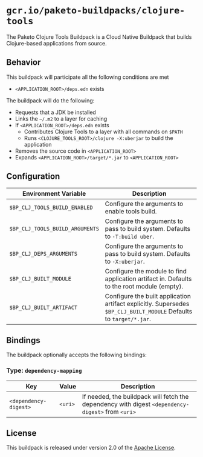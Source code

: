 # `gcr.io/paketo-buildpacks/clojure-tools`

The Paketo Clojure Tools Buildpack is a Cloud Native Buildpack that builds Clojure-based applications from source.

## Behavior

This buildpack will participate all the following conditions are met

* `<APPLICATION_ROOT>/deps.edn` exists

The buildpack will do the following:

* Requests that a JDK be installed
* Links the `~/.m2` to a layer for caching
* If `<APPLICATION_ROOT>/deps.edn` exists
  * Contributes Clojure Tools to a layer with all commands on `$PATH`
  * Runs `<CLOJURE_TOOLS_ROOT>/clojure -X:uberjar` to build the application
* Removes the source code in `<APPLICATION_ROOT>`
* Expands `<APPLICATION_ROOT>/target/*.jar` to `<APPLICATION_ROOT>`

## Configuration

| Environment Variable            | Description                                                                                                          |
| ------------------------------- | -------------------------------------------------------------------------------------------------------------------- |
| `$BP_CLJ_TOOLS_BUILD_ENABLED`   | Configure the arguments to enable tools build.                                                                       |
| `$BP_CLJ_TOOLS_BUILD_ARGUMENTS` | Configure the arguments to pass to build system.  Defaults to `-T:build uber`.                                       |
| `$BP_CLJ_DEPS_ARGUMENTS`        | Configure the arguments to pass to build system.  Defaults to `-X:uberjar`.                                          |
| `$BP_CLJ_BUILT_MODULE`          | Configure the module to find application artifact in.  Defaults to the root module (empty).                          |
| `$BP_CLJ_BUILT_ARTIFACT`        | Configure the built application artifact explicitly.  Supersedes `$BP_CLJ_BUILT_MODULE`  Defaults to `target/*.jar`. |

## Bindings

The buildpack optionally accepts the following bindings:

### Type: `dependency-mapping`

| Key                   | Value   | Description                                                                                       |
| --------------------- | ------- | ------------------------------------------------------------------------------------------------- |
| `<dependency-digest>` | `<uri>` | If needed, the buildpack will fetch the dependency with digest `<dependency-digest>` from `<uri>` |

## License

This buildpack is released under version 2.0 of the [Apache License][a].

[a]: http://www.apache.org/licenses/LICENSE-2.0
